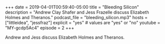 +++
date = 2019-04-01T00:59:40-05:00
title = "Bleeding Silicon"
description = "Andrew Clay Shafer and Jess Frazelle discuss Elizabeth Holmes and Theranos."
podcast_file = "bleeding_silicon.mp3"
hosts = ["littleidea", "jessfraz"]
explicit = "yes" # values are "yes" or "no"
youtube = "MY-gcdp5Ac4"
episode = 2
+++

Andrew and Jess discuss Elizabeth Holmes and Theranos.
